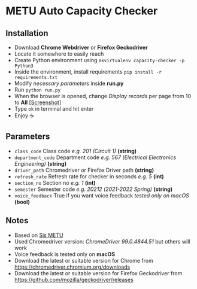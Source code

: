 # METU Auto Capacity Checker

## Installation
- Download **Chrome Webdriver** or **Firefox Geckodriver**
- Locate it somewhere to easily reach
- Create Python environment using ```mkvirtualenv capacity-checker -p Python3```
- Inside the environment, install requirements ```pip install -r requirements.txt```
- Modify _necessary parameters_ inside **run.py**
- Run ```python run.py```
- When the browser is opened, change _Display records_ per page from 10 to **All** [[Screenshot](https://user-images.githubusercontent.com/20050426/156389364-8a6e12b7-16e9-47fe-9847-4fc70d323e80.png)]
- Type ```ok``` in terminal and hit enter
- Enjoy ☕️

## Parameters

- ```class_code``` Class code _e.g. 201 (Circuit 1)_  **(string)**
- ```department_code``` Department code _e.g. 567 (Electrical Electronics Engineering)_ **(string)**
- ```driver_path``` Chromedriver or Firefox Driver path **(string)**
- ```refresh_rate``` Refresh rate for checker in seconds _e.g. 5_  **(int)**
- ```section_no``` Section no _e.g. 1_ **(int)**
- ```semester``` Semester code _e.g. 20212 (2021-2022 Spring)_ **(string)**
- ```voice_feedback``` True if you want voice feedback _tested only on macOS_ **(bool)**

## Notes

- Based on [Sis METU](http://sis.metu.edu.tr/)
- Used Chromedriver version: _ChromeDriver 99.0.4844.51_ but others will work
- Voice feedback is tested only on **macOS**
- Download the latest or suitable version for Chrome from https://chromedriver.chromium.org/downloads
- Download the latest or suitable version for Firefox Geckodriver from https://github.com/mozilla/geckodriver/releases
